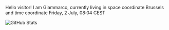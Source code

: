 Hello visitor! I am Giammarco, currently living in space coordinate Brussels and time coordinate Friday, 2 July, 08:04 CEST

![GitHub Stats](https://github-readme-stats.vercel.app/api?username=grcasanova)
